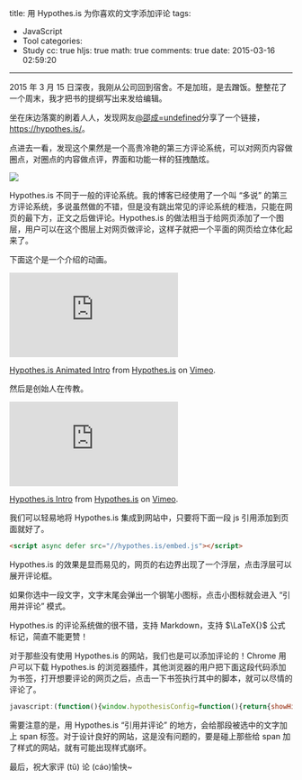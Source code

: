 title: 用 Hypothes.is 为你喜欢的文字添加评论
tags:
  - JavaScript
  - Tool
categories:
  - Study
cc: true
hljs: true
math: true
comments: true
date: 2015-03-16 02:59:20
---

2015 年 3 月 15 日深夜，我刚从公司回到宿舍。不是加班，是去蹭饭。整整花了一个周末，我才把书的提纲写出来发给编辑。

坐在床边落寞的刷着人人，发现网友[@邵成=undefined](http://www.renren.com/480812352/)分享了一个链接，<https://hypothes.is/>。

点进去一看，发现这个果然是一个高贵冷艳的第三方评论系统，可以对网页内容做圈点，对圈点的内容做点评，界面和功能一样的狂拽酷炫。

<!-- more --><!-- indicate-the-source -->

![](https://ws4.sinaimg.cn/large/e724cbefgw1eq6zbr8tnlj20yr0l4gpw.jpg)

Hypothes.is 不同于一般的评论系统。我的博客已经使用了一个叫 “多说” 的第三方评论系统，多说虽然做的不错，但是没有跳出常见的评论系统的桎浩，只能在网页的最下方，正文之后做评论。Hypothes.is 的做法相当于给网页添加了一个图层，用户可以在这个图层上对网页做评论，这样子就把一个平面的网页给立体化起来了。

下面这个是一个介绍的动画。



<div class="video-container">
	<iframe src="https://player.vimeo.com/video/71468316" frameborder="0" webkitallowfullscreen mozallowfullscreen allowfullscreen></iframe> <p><a href="https://vimeo.com/71468316">Hypothes.is Animated Intro</a> from <a href="https://vimeo.com/user7906166">Hypothes.is</a> on <a href="https://vimeo.com">Vimeo</a>.</p>
</div>

然后是创始人在传教。

<div class="video-container">
	<iframe src="https://player.vimeo.com/video/29633009" frameborder="0" webkitallowfullscreen mozallowfullscreen allowfullscreen></iframe> <p><a href="https://vimeo.com/29633009">Hypothes.is Intro</a> from <a href="https://vimeo.com/user7906166">Hypothes.is</a> on <a href="https://vimeo.com">Vimeo</a>.</p>
</div>

我们可以轻易地将 Hypothes.is 集成到网站中，只要将下面一段 js 引用添加到页面就好了。

```html
<script async defer src="//hypothes.is/embed.js"></script>
```

Hypothes.is 的效果是显而易见的，网页的右边界出现了一个浮层，点击浮层可以展开评论框。

如果你选中一段文字，文字末尾会弹出一个钢笔小图标，点击小图标就会进入 “引用并评论” 模式。

Hypothes.is 的评论系统做的很不错，支持 Markdown，支持 $\LaTeX{}$ 公式标记，简直不能更赞！

对于那些没有使用 Hypothes.is 的网站，我们也是可以添加评论的！Chrome 用户可以下载 Hypothes.is 的浏览器插件，其他浏览器的用户把下面这段代码添加为书签，打开想要评论的网页之后，点击一下书签执行其中的脚本，就可以尽情的评论了。

```js
javascript:(function(){window.hypothesisConfig=function(){return{showHighlights:true};};var%20d=document,s=d.createElement('script');s.setAttribute('src','https://hypothes.is/app/embed.js');d.body.appendChild(s)})();
```

需要注意的是，用 Hypothes.is “引用并评论” 的地方，会给那段被选中的文字加上 span 标签。对于设计良好的网站，这是没有问题的，要是碰上那些给 span 加了样式的网站，就有可能出现样式崩坏。


最后，祝大家评 (tŭ) 论 (cáo)愉快~

